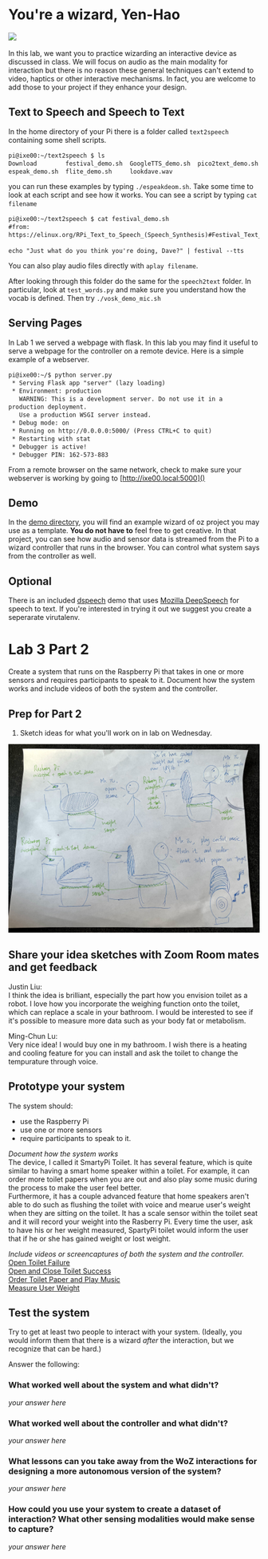 # You're a wizard, Yen-Hao

<img src="https://pbs.twimg.com/media/Cen7qkHWIAAdKsB.jpg" height="400">

In this lab, we want you to practice wizarding an interactive device as discussed in class. We will focus on audio as the main modality for interaction but there is no reason these general techniques can't extend to video, haptics or other interactive mechanisms. In fact, you are welcome to add those to your project if they enhance your design.


## Text to Speech and Speech to Text

In the home directory of your Pi there is a folder called `text2speech` containing some shell scripts.

```
pi@ixe00:~/text2speech $ ls
Download        festival_demo.sh  GoogleTTS_demo.sh  pico2text_demo.sh
espeak_demo.sh  flite_demo.sh     lookdave.wav

```

you can run these examples by typing 
`./espeakdeom.sh`. Take some time to look at each script and see how it works. You can see a script by typing `cat filename`

```
pi@ixe00:~/text2speech $ cat festival_demo.sh 
#from: https://elinux.org/RPi_Text_to_Speech_(Speech_Synthesis)#Festival_Text_to_Speech

echo "Just what do you think you're doing, Dave?" | festival --tts

```

You can also play audio files directly with `aplay filename`.

After looking through this folder do the same for the `speech2text` folder. In particular, look at `test_words.py` and make sure you understand how the vocab is defined. Then try `./vosk_demo_mic.sh`

## Serving Pages

In Lab 1 we served a webpage with flask. In this lab you may find it useful to serve a webpage for the controller on a remote device. Here is a simple example of a webserver.

```
pi@ixe00:~/$ python server.py
 * Serving Flask app "server" (lazy loading)
 * Environment: production
   WARNING: This is a development server. Do not use it in a production deployment.
   Use a production WSGI server instead.
 * Debug mode: on
 * Running on http://0.0.0.0:5000/ (Press CTRL+C to quit)
 * Restarting with stat
 * Debugger is active!
 * Debugger PIN: 162-573-883
```
From a remote browser on the same network, check to make sure your webserver is working by going to [http://ixe00.local:5000]()


## Demo

In the [demo directory](./demo), you will find an example wizard of oz project you may use as a template. **You do not have to** feel free to get creative. In that project, you can see how audio and sensor data is streamed from the Pi to a wizard controller that runs in the browser. You can control what system says from the controller as well.

## Optional

There is an included [dspeech](./dspeech) demo that uses [Mozilla DeepSpeech](https://github.com/mozilla/DeepSpeech) for speech to text. If you're interested in trying it out we suggest you create a seperarate virutalenv. 



# Lab 3 Part 2

Create a system that runs on the Raspberry Pi that takes in one or more sensors and requires participants to speak to it. Document how the system works and include videos of both the system and the controller.

## Prep for Part 2

1. Sketch ideas for what you'll work on in lab on Wednesday.

![SmartyPi Toilet](IMG_1366.jpg)

## Share your idea sketches with Zoom Room mates and get feedback

Justin Liu:   
I think the idea is brilliant, especially the part how you envision toilet as a robot. I love how you incorporate the weighing function onto the toilet, which can replace a scale in your bathroom. I would be interested to see if it's possible to measure more data such as your body fat or metabolism.    
    
Ming-Chun Lu:   
Very nice idea! I would buy one in my bathroom. I wish there is a heating and cooling feature for you can install and ask the toilet to change the tempurature through voice. 


## Prototype your system

The system should:
* use the Raspberry Pi 
* use one or more sensors
* require participants to speak to it. 

*Document how the system works*    
The device, I called it SmartyPi Toilet. It has several feature, which is quite similar to having a smart home speaker within a toilet. For example, it can order more toilet papers when you are out and also play some music during the process to make the user feel better.   
Furthermore, it has a couple advanced feature that home speakers aren't able to do such as flushing the toilet with voice and mearue user's weight when they are sitting on the toilet. It has a scale sensor within the toilet seat and it will record your weight into the Rasberry Pi. Every time the user, ask to have his or her weight measured, SpartyPi toilet would inform the user that if he or she has gained weight or lost weight. 


*Include videos or screencaptures of both the system and the controller.*
[Open Toilet Failure](https://youtu.be/Rh7ZgXMFY70)    
[Open and Close Toilet Success](https://youtu.be/Wlf6470p3YE)    
[Order Toilet Paper and Play Music](https://youtu.be/Dq5ogA1W3oU)    
[Measure User Weight](https://youtu.be/kOcGTPgqF98)     


## Test the system
Try to get at least two people to interact with your system. (Ideally, you would inform them that there is a wizard _after_ the interaction, but we recognize that can be hard.)

Answer the following:

### What worked well about the system and what didn't?
*your answer here*

### What worked well about the controller and what didn't?

*your answer here*

### What lessons can you take away from the WoZ interactions for designing a more autonomous version of the system?

*your answer here*


### How could you use your system to create a dataset of interaction? What other sensing modalities would make sense to capture?

*your answer here*

